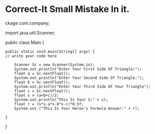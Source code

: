 # Correct-It Small Mistake In it.

ckage com.company;

import java.util.Scanner;

public class Main {

    public static void main(String[] args) {
	// write your code here

        Scanner Sc = new Scanner(System.in);
        System.out.println("Enter Your First Side Of Triangle:");
        float a = Sc.nextFloat();
        System.out.println("Enter Your Second Side Of Triangle:");
        float b = Sc.nextFloat();
        System.out.println("Enter Your Third Side Of Your Triangle");
        float c = Sc.nextFloat();
        float s = (a+b+c)/2;
        System.out.println("This Is Your S:" + s);
        float r = (s*s-a*s-b*s-c)*0.5f;
        System.out.("This Is Your Heron's Formula Answer:" + r);

    }
}
